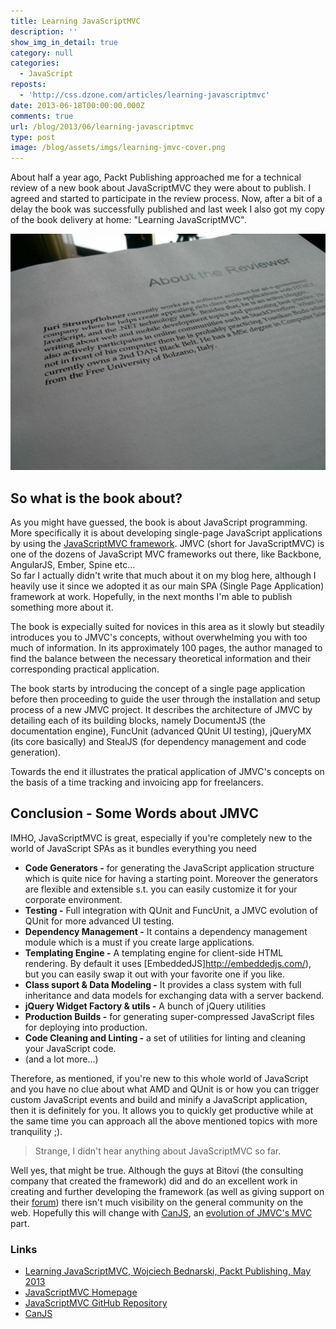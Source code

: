 ```yaml
---
title: Learning JavaScriptMVC
description: ''
show_img_in_detail: true
category: null
categories:
  - JavaScript
reposts:
  - 'http://css.dzone.com/articles/learning-javascriptmvc'
date: 2013-06-18T00:00:00.000Z
comments: true
url: /blog/2013/06/learning-javascriptmvc
type: post
image: /blog/assets/imgs/learning-jmvc-cover.png
---
```


About half a year ago, Packt Publishing approached me for a technical review of a new book about JavaScriptMVC they were about to publish. I agreed and started to participate in the review process. Now, after a bit of a delay the book was successfully published and last week I also got my copy of the book delivery at home: "Learning JavaScriptMVC".

![](/blog/assets/imgs/learning_jmvc_review.png)

## So what is the book about?

As you might have guessed, the book is about JavaScript  programming. More specifically it is about developing single-page JavaScript applications by using the [JavaScriptMVC framework](http://javascriptmvc.com). JMVC (short for JavaScriptMVC) is one of the dozens of JavaScript MVC frameworks out there, like Backbone, AngularJS, Ember, Spine etc...  
So far I actually didn't write that much about it on my blog here, although I heavily use it since we adopted it as our main SPA (Single Page Application) framework at work. Hopefully, in the next months I'm able to publish something more about it.

The book is expecially suited for novices in this area as it slowly but steadily introduces you to JMVC's concepts, without overwhelming you with too much of information. In its approximately 100 pages, the author managed to find the balance between the necessary theoretical information and their corresponding practical application.

The book starts by introducing the concept of a single page application before then proceeding to guide the user through the installation and setup process of a new JMVC project. It describes the architecture of JMVC by detailing each of its building blocks, namely DocumentJS (the documentation engine), FuncUnit (advanced QUnit UI testing), jQueryMX (its core basically) and StealJS (for dependency management and code generation).

Towards the end it illustrates the pratical application of JMVC's concepts on the basis of a time tracking and invoicing app for freelancers.


## Conclusion - Some Words about JMVC

IMHO, JavaScriptMVC is great, especially if you're completely new to the world of JavaScript SPAs as it bundles everything you need

- **Code Generators -** for generating the JavaScript application structure which is quite nice for having a starting point. Moreover the generators are flexible and extensible s.t. you can easily customize it for your corporate environment.
- **Testing -** Full integration with QUnit and FuncUnit, a JMVC evolution of QUnit for more advanced UI testing.
- **Dependency Management -** It contains a dependency management module which is a must if you create large applications.
- **Templating Engine -** A templating engine for client-side HTML rendering. By default it uses [EmbeddedJS]http://embeddedjs.com/), but you can easily swap it out with your favorite one if you like.
- **Class suport & Data Modeling -** It provides a class system with full inheritance and data models for exchanging data with a server backend.
- **jQuery Widget Factory & utils -** A bunch of jQuery utilities
- **Production Builds -** for generating super-compressed JavaScript files for deploying into production.
- **Code Cleaning and Linting -** a set of utilities for linting and cleaning your JavaScript code.
- (and a lot more...)

Therefore, as mentioned, if you're new to this whole world of JavaScript and you have no clue about what AMD and QUnit is or how you can trigger custom JavaScript events and build and minify a JavaScript application, then it is definitely for you. It allows you to quickly get productive while at the same time you can approach all the above mentioned topics with more tranquility ;).

> Strange, I didn't hear anything about JavaScriptMVC so far.

Well yes, that might be true. Although the guys at Bitovi (the consulting company that created the framework) did and do an excellent work in creating and further developing the framework (as well as giving support on their [forum](http://forum.javascriptmvc.com)) there isn't much visibility on the general community on the web. Hopefully this will change with [CanJS](http://canjs.com), an [evolution of JMVC's MVC](http://bitovi.com/blog/2012/04/introducing-canjs.html) part.

### Links

- [Learning JavaScriptMVC, Wojciech Bednarski, Packt Publishing, May 2013](http://www.packtpub.com/building-javasript-web-applications-using-javascriptmvc/book)
- [JavaScriptMVC Homepage](http://javascriptmvc.com)
- [JavaScriptMVC GitHub Repository](https://github.com/bitovi/javascriptmvc)
- [CanJS](http://canjs.com)
